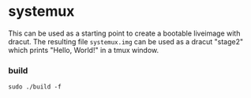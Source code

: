 # systemux

This can be used as a starting point to create a bootable liveimage with dracut.
The resulting file `systemux.img` can be used as a dracut "stage2" which prints "Hello, World!" in a tmux window.

### build

```
sudo ./build -f
```
